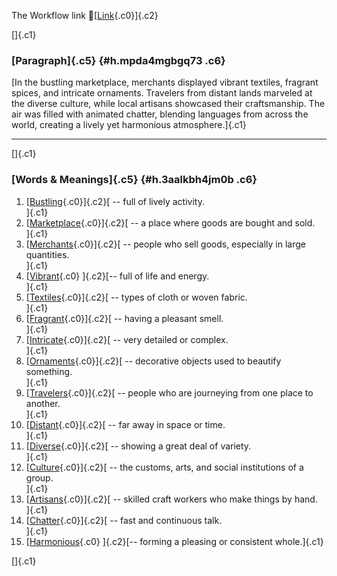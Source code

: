 The Workflow link
👏[[Link](https://www.google.com/url?q=http://www.google.com&sa=D&source=editors&ust=1760186361128227&usg=AOvVaw1uO3eGHzMnYGrmDN2EdRWS){.c0}]{.c2}

[]{.c1}

### [Paragraph]{.c5} {#h.mpda4mgbgq73 .c6}

[In the bustling marketplace, merchants displayed vibrant textiles,
fragrant spices, and intricate ornaments. Travelers from distant lands
marveled at the diverse culture, while local artisans showcased their
craftsmanship. The air was filled with animated chatter, blending
languages from across the world, creating a lively yet harmonious
atmosphere.]{.c1}

------------------------------------------------------------------------

[]{.c1}

### [Words & Meanings]{.c5} {#h.3aalkbh4jm0b .c6}

1.  [[Bustling](https://www.google.com/url?q=http://www.google.com&sa=D&source=editors&ust=1760186361129405&usg=AOvVaw3Kn0npc1aNMKsiRB74UWNY){.c0}]{.c2}[ --
    full of lively activity.\
    ]{.c1}
2.  [[Marketplace](https://www.google.com/url?q=http://www.google.com&sa=D&source=editors&ust=1760186361129642&usg=AOvVaw0uSdSaznnrVt6CeFNatefO){.c0}]{.c2}[ --
    a place where goods are bought and sold.\
    ]{.c1}
3.  [[Merchants](https://www.google.com/url?q=http://www.google.com&sa=D&source=editors&ust=1760186361129907&usg=AOvVaw0ogs-OCMFT5Pvr5zVieeMv){.c0}]{.c2}[ --
    people who sell goods, especially in large quantities.\
    ]{.c1}
4.  [[Vibrant](https://www.google.com/url?q=http://www.google.com&sa=D&source=editors&ust=1760186361130143&usg=AOvVaw0BOGoX4ulKvnAXjEQR59jO){.c0}
    ]{.c2}[-- full of life and energy.\
    ]{.c1}
5.  [[Textiles](https://www.google.com/url?q=http://www.google.com&sa=D&source=editors&ust=1760186361130296&usg=AOvVaw0JerBbk0mQTCpaKd07ez1J){.c0}]{.c2}[ --
    types of cloth or woven fabric.\
    ]{.c1}
6.  [[Fragrant](https://www.google.com/url?q=http://www.google.com&sa=D&source=editors&ust=1760186361130460&usg=AOvVaw3iZmyjAXgu1jLN2_QPTVxn){.c0}]{.c2}[ --
    having a pleasant smell.\
    ]{.c1}
7.  [[Intricate](https://www.google.com/url?q=http://www.google.com&sa=D&source=editors&ust=1760186361130609&usg=AOvVaw0otvAlFMQqxO72gNlER0pF){.c0}]{.c2}[ --
    very detailed or complex.\
    ]{.c1}
8.  [[Ornaments](https://www.google.com/url?q=http://www.google.com&sa=D&source=editors&ust=1760186361130775&usg=AOvVaw0K4YUfMZRjsEdz_oMZLq27){.c0}]{.c2}[ --
    decorative objects used to beautify something.\
    ]{.c1}
9.  [[Travelers](https://www.google.com/url?q=http://www.google.com&sa=D&source=editors&ust=1760186361130995&usg=AOvVaw1lMHL4rXMegXthFDRgcGtS){.c0}]{.c2}[ --
    people who are journeying from one place to another.\
    ]{.c1}
10. [[Distant](https://www.google.com/url?q=http://www.google.com&sa=D&source=editors&ust=1760186361131182&usg=AOvVaw0MeT7wtKJl5_mnACfPxdu9){.c0}]{.c2}[ --
    far away in space or time.\
    ]{.c1}
11. [[Diverse](https://www.google.com/url?q=http://www.google.com&sa=D&source=editors&ust=1760186361131346&usg=AOvVaw3npKk8e-JRqNPnZqodNv4l){.c0}]{.c2}[ --
    showing a great deal of variety.\
    ]{.c1}
12. [[Culture](https://www.google.com/url?q=http://www.google.com&sa=D&source=editors&ust=1760186361131501&usg=AOvVaw3iguxJgW2ccpuk7GgZZSFB){.c0}]{.c2}[ --
    the customs, arts, and social institutions of a group.\
    ]{.c1}
13. [[Artisans](https://www.google.com/url?q=http://www.google.com&sa=D&source=editors&ust=1760186361131690&usg=AOvVaw3weW8JPywdDVZxIUmXQBk7){.c0}]{.c2}[ --
    skilled craft workers who make things by hand.\
    ]{.c1}
14. [[Chatter](https://www.google.com/url?q=http://www.google.com&sa=D&source=editors&ust=1760186361131881&usg=AOvVaw0ylAc2Ga6LMe5V2rFtC7tz){.c0}]{.c2}[ --
    fast and continuous talk.\
    ]{.c1}
15. [[Harmonious](https://www.google.com/url?q=http://www.google.com&sa=D&source=editors&ust=1760186361132106&usg=AOvVaw1RTCYY6QpiAwVDJfyTx92x){.c0}
    ]{.c2}[-- forming a pleasing or consistent whole.]{.c1}

[]{.c1}
